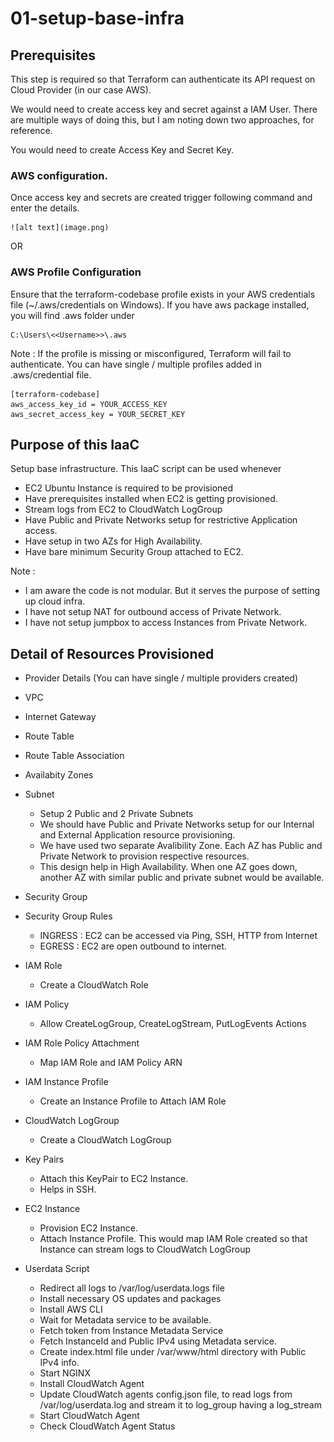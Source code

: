 # 01-setup-base-infra

## Prerequisites

This step is required so that Terraform can authenticate its API request on Cloud Provider (in our case AWS). 

We would need to create access key and secret against a IAM User. There are multiple ways of doing this, but I am noting down two approaches, for reference.

You would need to create Access Key and Secret Key.

### AWS configuration.

Once access key and secrets are created trigger following command and enter the details.

    ![alt text](image.png)


OR 

### AWS Profile Configuration

Ensure that the terraform-codebase profile exists in your AWS credentials file (~/.aws/credentials on Windows). If you have aws package installed, you will find .aws folder under 

    C:\Users\<<Username>>\.aws

Note : If the profile is missing or misconfigured, Terraform will fail to authenticate. You can have single / multiple profiles added in .aws/credential file.

    [terraform-codebase]
    aws_access_key_id = YOUR_ACCESS_KEY
    aws_secret_access_key = YOUR_SECRET_KEY

## Purpose of this IaaC
Setup base infrastructure. 
This IaaC script can be used whenever 
* EC2 Ubuntu Instance is required to be provisioned
* Have prerequisites installed when EC2 is getting provisioned. 
* Stream logs from EC2 to CloudWatch LogGroup
* Have Public and Private Networks setup for restrictive Application access.
* Have setup in two AZs for High Availability.
* Have bare minimum Security Group attached to EC2.

Note : 

* I am aware the code is not modular. But it serves the purpose of setting up cloud infra.
* I have not setup NAT for outbound access of Private Network.
* I have not setup jumpbox to access Instances from Private Network.


## Detail of Resources Provisioned
* Provider Details (You can have single / multiple providers created)
* VPC
* Internet Gateway
* Route Table
* Route Table Association
* Availabity Zones 
* Subnet

    * Setup 2 Public and 2 Private Subnets
    * We should have Public and Private Networks setup for our Internal and External Application resource provisioning.
    * We have used two separate Avalibility Zone. Each AZ has Public and Private Network to provision respective resources.
    * This design help in High Availability. When one AZ goes down, another AZ with similar public and private subnet would be available.
* Security Group
* Security Group Rules

    * INGRESS : EC2 can be accessed via Ping, SSH, HTTP from Internet
    * EGRESS : EC2 are open outbound to internet. 
* IAM Role 

    * Create a CloudWatch Role
* IAM Policy 

    * Allow CreateLogGroup, CreateLogStream, PutLogEvents Actions 
* IAM Role Policy Attachment

    * Map IAM Role and IAM Policy ARN
* IAM Instance Profile

    * Create an Instance Profile to Attach IAM Role
* CloudWatch LogGroup

    * Create a CloudWatch LogGroup
* Key Pairs

    * Attach this KeyPair to EC2 Instance.
    * Helps in SSH.

* EC2 Instance

    * Provision EC2 Instance.
    * Attach Instance Profile. This would map IAM Role created so that Instance can stream logs to CloudWatch LogGroup
* Userdata Script

    * Redirect all logs to /var/log/userdata.logs file
    * Install necessary OS updates and packages
    * Install AWS CLI
    * Wait for Metadata service to be available.
    * Fetch token from Instance Metadata Service
    * Fetch InstanceId and Public IPv4 using Metadata service.
    * Create index.html file under /var/www/html directory with Public IPv4 info.
    * Start NGINX
    * Install CloudWatch Agent
    * Update CloudWatch agents config.json file, to read logs from /var/log/userdata.log and stream it to log_group having a log_stream
    * Start CloudWatch Agent
    * Check CloudWatch Agent Status 



